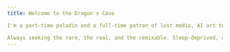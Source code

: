 ```yaml
---
title: Welcome to the Dragon's Cave

I'm a part-time paladin and a full-time patron of lost media, AI art tools and half-finished ideas. Tolkien, King, McCaffrey, and Classic rock FM radio shaped me. I've survived heartbreaks, layoffs, and rebirths with my dry wit and a salt-and-pepper beard reasonably intact. I dream in pinups, train in trivia, and turn chaos into storyboards, splash panels, and sometimes even strategy games!

Always seeking the rare, the real, and the remixable. Sleep-deprived, overqualified, under compensated, but still showing up!
---
```

